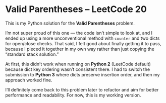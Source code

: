 # Valid Parentheses – LeetCode 20  

This is my Python solution for the **Valid Parentheses** problem.  

I’m not super proud of this one — the code isn’t simple to look at, and I ended up using a more unconventional method with `counter` and two dicts for open/close checks. That said, I felt good about finally getting it to pass, because I pieced it together in my own way rather than just copying the “standard stack solution.”  

At first, this didn’t work when running on **Python 2** (LeetCode default) because dict key ordering wasn’t consistent there. I had to switch the submission to **Python 3** where dicts preserve insertion order, and then my approach worked fine.  

I’ll definitely come back to this problem later to refactor and aim for better performance and readability. For now, this is my working version.  
